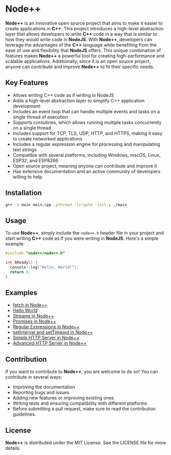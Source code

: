# Node++

**Node++** is an innovative open source project that aims to make it easier to create applications in **C++**. This project introduces a high-level abstraction layer that allows developers to write **C++** code in a way that is similar to how they would write code in **NodeJS**. With **Node++**, developers can leverage the advantages of the **C++** language while benefiting from the ease of use and flexibility that **NodeJS** offers. This unique combination of features makes **Node++** a powerful tool for creating high-performance and scalable applications. Additionally, since it is an open source project, anyone can contribute and improve **Node++** to fit their specific needs.

## Key Features

- Allows writing C++ code as if writing in NodeJS
- Adds a high-level abstraction layer to simplify C++ application development
- Includes an event loop that can handle multiple events and tasks on a single thread of execution
- Supports coroutines, which allows running multiple tasks concurrently on a single thread
- Includes support for TCP, TLS, UDP, HTTP, and HTTPS, making it easy to create networked applications
- Includes a regular expression engine for processing and manipulating text strings
- Compatible with several platforms, including Windows, macOS, Linux, ESP32, and ESP8266
- Open source project, meaning anyone can contribute and improve it
- Has extensive documentation and an active community of developers willing to help

## Installation

```bash
g++ -o main main.cpp -pthread -lcrypto -lssl ; ./main
```

## Usage

To use **Node++**, simply include the `node++.h` header file in your project and start writing **C++** code as if you were writing in **NodeJS**. Here's a simple example:

```cpp
#include "node++/node++.h"

int $Ready() {
  console::log("Hello, World!");
  return 0;
}
```

## Examples

- [fetch in Node++](https://github.com/EDBC-REPO-NPM/NODEPP/blob/main/examples/fetch.cpp)
- [Hello World](https://github.com/EDBC-REPO-NPM/NODEPP/blob/main/examples/HelloWorld.cpp)
- [Streams in Node++](https://github.com/EDBC-REPO-NPM/NODEPP/blob/main/examples/Streams.cpp)
- [Promises in Node++](https://github.com/EDBC-REPO-NPM/NODEPP/blob/main/examples/Promises.cpp)
- [Regular Expressions in Node++](https://github.com/EDBC-REPO-NPM/NODEPP/blob/main/examples/RegExp.cpp)
- [setInterval and setTimeout in Node++](https://github.com/EDBC-REPO-NPM/NODEPP/blob/main/examples/Timer.cpp)
- [Simple HTTP Server in Node++](https://github.com/EDBC-REPO-NPM/NODEPP/blob/main/examples/SimpleHTTPServer.cpp)
- [Advanced HTTP Server in Node++](https://github.com/EDBC-REPO-NPM/NODEPP/blob/main/examples/AdvancedHTTPServer.cpp)

## Contribution

If you want to contribute to **Node++**, you are welcome to do so! You can contribute in several ways:

- Improving the documentation
- Reporting bugs and issues
- Adding new features or improving existing ones
- Writing tests and ensuring compatibility with different platforms
- Before submitting a pull request, make sure to read the contribution guidelines.

## License

**Node++** is distributed under the MIT License. See the LICENSE file for more details.
